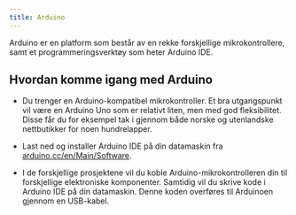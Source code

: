 ```yaml
---
title: Arduino
---
```


Arduino er en platform som består av en rekke forskjellige
mikrokontrollere, samt et programmeringsverktøy som heter Arduino IDE.

## Hvordan komme igang med Arduino

+ Du trenger en Arduino-kompatibel mikrokontroller. Et bra
  utgangspunkt vil være en Arduino Uno som er relativt liten, men med
  god fleksibilitet. Disse får du for eksempel tak i gjennom både
  norske og utenlandske nettbutikker for noen hundrelapper.

+ Last ned og installer Arduino IDE på din datamaskin fra
  [arduino.cc/en/Main/Software](http://arduino.cc/en/Main/Software).

+ I de forskjellige prosjektene vil du koble Arduino-mikrokontrolleren
  din til forskjellige elektroniske komponenter. Samtidig vil du
  skrive kode i Arduino IDE på din datamaskin. Denne koden overføres
  til Arduinoen gjennom en USB-kabel.

